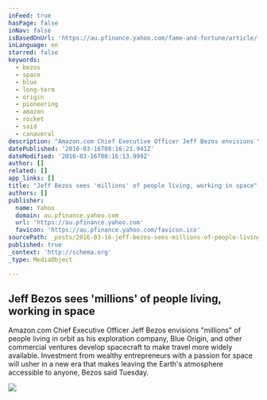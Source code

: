 ```yaml
---
inFeed: true
hasPage: false
inNav: false
isBasedOnUrl: 'https://au.pfinance.yahoo.com/fame-and-fortune/article/-/29544248/jeff-bezos-sees-millions-of-people-living-working-in-space/'
inLanguage: en
starred: false
keywords:
  - bezos
  - space
  - blue
  - long-term
  - origin
  - pioneering
  - amazon
  - rocket
  - said
  - canaveral
description: "Amazon.com Chief Executive Officer Jeff Bezos envisions \"millions\" of people living in orbit as his exploration company, Blue Origin, and other commercial ventures develop spacecraft to make travel more widely available. Investment from wealthy entrepreneurs with a passion for space will usher in a new era that makes leaving the Earth's atmosphere accessible to anyone, Bezos said Tuesday."
datePublished: '2016-03-16T08:16:21.941Z'
dateModified: '2016-03-16T08:16:13.999Z'
author: []
related: []
app_links: []
title: "Jeff Bezos sees 'millions' of people living, working in space"
authors: []
publisher:
  name: Yahoo
  domain: au.pfinance.yahoo.com
  url: 'https://au.pfinance.yahoo.com'
  favicon: 'https://au.pfinance.yahoo.com/favicon.ico'
sourcePath: _posts/2016-03-16-jeff-bezos-sees-millions-of-people-living-working-in-spac.md
published: true
_context: 'http://schema.org'
_type: MediaObject

---
```

<article style=""><h1>Jeff Bezos sees 'millions' of people living, working in space</h1><p>Amazon.com Chief Executive Officer Jeff Bezos envisions "millions" of people living in orbit as his exploration company, Blue Origin, and other commercial ventures develop spacecraft to make travel more widely available. Investment from wealthy entrepreneurs with a passion for space will usher in a new era that makes leaving the Earth's atmosphere accessible to anyone, Bezos said Tuesday.</p><img src="https://s3-us-west-2.amazonaws.com/the-grid-img/p/59cb1d887ca07dcc93d12bff5c5f808cf124911c.jpg" /></article>